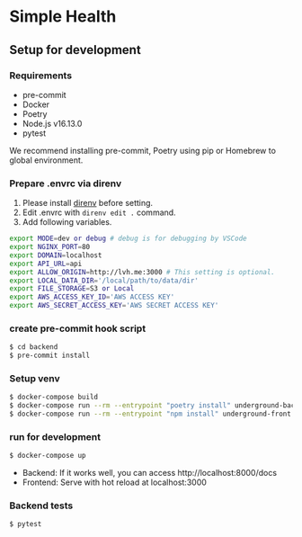 # Simple Health

## Setup for development

### Requirements

- pre-commit
- Docker
- Poetry
- Node.js v16.13.0
- pytest

We recommend installing pre-commit, Poetry using pip or Homebrew to global environment.

### Prepare .envrc via direnv
1. Please install [direnv](https://github.com/direnv/direnv) before setting.
2. Edit .envrc with `direnv edit .` command.
3. Add following variables.
```bash
export MODE=dev or debug # debug is for debugging by VSCode
export NGINX_PORT=80
export DOMAIN=localhost
export API_URL=api
export ALLOW_ORIGIN=http://lvh.me:3000 # This setting is optional.
export LOCAL_DATA_DIR='/local/path/to/data/dir'
export FILE_STORAGE=S3 or Local
export AWS_ACCESS_KEY_ID='AWS ACCESS KEY'
export AWS_SECRET_ACCESS_KEY='AWS SECRET ACCESS KEY'
```
### create pre-commit hook script
```bash
$ cd backend
$ pre-commit install
```

### Setup venv
```bash
$ docker-compose build
$ docker-compose run --rm --entrypoint "poetry install" underground-back
$ docker-compose run --rm --entrypoint "npm install" underground-front
```

### run for development
```bash
$ docker-compose up
```

- Backend: If it works well, you can access http://localhost:8000/docs
- Frontend: Serve with hot reload at localhost:3000

### Backend tests
```bash
$ pytest
```
